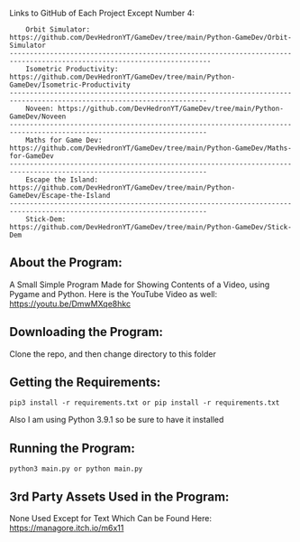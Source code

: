 Links to GitHub of Each Project Except Number 4:
```
	Orbit Simulator: https://github.com/DevHedronYT/GameDev/tree/main/Python-GameDev/Orbit-Simulator
------------------------------------------------------------------------------------------------------------------------
	Isometric Productivity: https://github.com/DevHedronYT/GameDev/tree/main/Python-GameDev/Isometric-Productivity
-----------------------------------------------------------------------------------------------------------------------
	Noveen: https://github.com/DevHedronYT/GameDev/tree/main/Python-GameDev/Noveen
-----------------------------------------------------------------------------------------------------------------------
	Maths for Game Dev: https://github.com/DevHedronYT/GameDev/tree/main/Python-GameDev/Maths-for-GameDev
-----------------------------------------------------------------------------------------------------------------------
	Escape the Island: https://github.com/DevHedronYT/GameDev/tree/main/Python-GameDev/Escape-the-Island
-----------------------------------------------------------------------------------------------------------------------
	Stick-Dem: https://github.com/DevHedronYT/GameDev/tree/main/Python-GameDev/Stick-Dem

```

## About the Program:
A Small Simple Program Made for Showing Contents of a Video, using Pygame and Python. Here is the YouTube Video as well: https://youtu.be/DmwMXqe8hkc

## Downloading the Program:
Clone the repo, and then change directory to this folder

## Getting the Requirements:

```
pip3 install -r requirements.txt or pip install -r requirements.txt
```

Also I am using Python 3.9.1 so be sure to have it installed

## Running the Program:

```
python3 main.py or python main.py
```


## 3rd Party Assets Used in the Program:

None Used Except for Text Which Can be Found Here: https://managore.itch.io/m6x11

